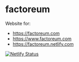# factoreum
Website for:
- https://factoreum.com
- https://www.factoreum.com
- https://factoreum.netlify.com

[![Netlify Status](https://api.netlify.com/api/v1/badges/cc1b1f44-13c9-42f1-87fa-afc5007e6cdf/deploy-status)](https://app.netlify.com/sites/factoreum/deploys)
